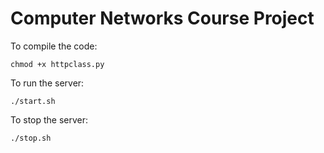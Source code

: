 # Computer Networks Course Project
To compile the code:

  ```chmod +x httpclass.py```
  
To run the server:

  ```./start.sh```
  
To stop the server:

  ```./stop.sh```
